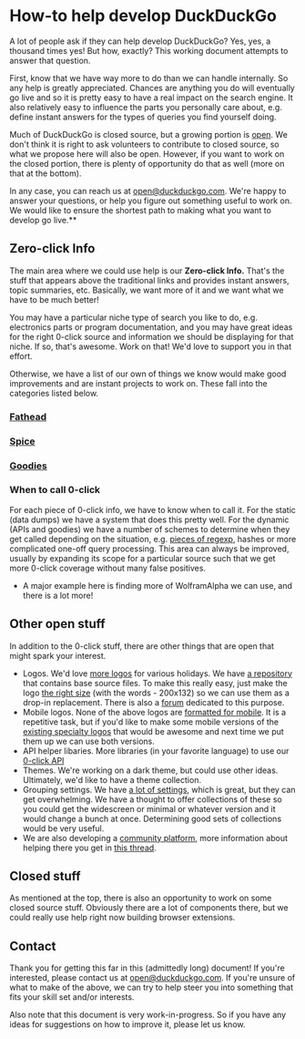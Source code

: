 # How-to help develop DuckDuckGo

A lot of people ask if they can help develop DuckDuckGo? Yes, yes, a thousand times yes! But how, exactly?  This working document attempts to answer that question.

First, know that we have way more to do than we can handle internally. So any help is greatly appreciated. Chances are anything you do will eventually go live and so it is pretty easy to have a real impact on the search engine. It also relatively easy to influence the parts you personally care about, e.g. define instant answers for the types of queries you find yourself doing.

Much of DuckDuckGo is closed source, but a growing portion is [open](http://github.com/duckduckgo). We don't think it is right to ask volunteers to contribute to closed source, so what we propose here will also be open. However, if you want to work on the closed portion, there is plenty of opportunity do that as well (more on that at the bottom).

In any case, you can reach us at open@duckduckgo.com. We're happy to answer your questions, or help you figure out something useful to work on. We would like to ensure the shortest path to making what you want to develop go live.**

## Zero-click Info

The main area where we could use help is our **Zero-click Info.** That's the stuff that appears above the traditional links and provides instant answers, topic summaries, etc. Basically, we want more of it and we want what we have to be much better!

You may have a particular niche type of search you like to do, e.g. electronics parts or program documentation, and you may have great ideas for the right 0-click source and information we should be displaying for that niche. If so, that's awesome. Work on that! We'd love to support you in that effort.

Otherwise, we have a list of our own of things we know would make good improvements and are instant projects to work on. These fall into the categories listed below.

### [Fathead](https://github.com/duckduckgo/duckduckgo/wiki/Fathead)

### [Spice](https://github.com/duckduckgo/duckduckgo/wiki/Spice)

### [Goodies](https://github.com/duckduckgo/duckduckgo/wiki/Goodies)

### When to call 0-click

For each piece of 0-click info, we have to know when to call it. For the static (data dumps) we have a system that does this pretty well. For the dynamic (APIs and goodies) we have a number of schemes to determine when they get called depending on the situation, e.g. [pieces of regexp](https://duckduckgo.com/walpha.html), hashes or more complicated one-off query processing. This area can always be improved, usually by expanding its scope for a particular source such that we get more 0-click coverage without many false positives.

 * A major example here is finding more of WolframAlpha we can use, and there is a lot more!

## Other open stuff

In addition to the 0-click stuff, there are other things that are open that might spark your interest.

 * Logos. We'd love [more logos](http://duckduckgo.com/logos.html) for various holidays. We have [a repository](https://github.com/duckduckgo/logos) that contains base source files. To make this really easy, just make the logo [the right size](http://duckduckgo.com/nduck.v104.png) (with the words - 200x132) so we can use them as a drop-in replacement. There is also a [forum](https://duck.co/#Forum/duckduckgo-graphics) dedicated to this purpose.
 * Mobile logos. None of the above logos are [formatted for mobile](http://duckduckgo.com/nduck.v105.mobile.png). It is a repetitive task, but if you'd like to make some mobile versions of the [existing specialty logos](http://duckduckgo.com/logos.html) that would be awesome and next time we put them up we can use both versions.
 * API helper libaries. More libraries (in your favorite language) to use our [0-click API](http://api.duckduckgo.com/)
 * Themes. We're working on a dark theme, but could use other ideas. Ultimately, we'd like to have a theme collection.
 * Grouping settings. We have [a lot of settings](http://duckduckgo.com/settings.html), which is great, but they can get overwhelming. We have a thought to offer collections of these so you could get the widescreen or minimal or whatever version and it would change a bunch at once. Determining good sets of collections would be very useful.
 * We are also developing a [community platform](http://github.com/duckduckgo/community-platform), more information about helping there you get in [this thread](https://duck.co/topic/duckduckgo-community-and-42).

## Closed stuff

As mentioned at the top, there is also an opportunity to work on some closed source stuff. Obviously there are a lot of components there, but we could really use help right now building browser extensions.

## Contact

Thank you for getting this far in this (admittedly long) document! If you're interested, please contact us at open@duckduckgo.com. If you're unsure of what to make of the above, we can try to help steer you into something that fits your skill set and/or interests.

Also note that this document is very work-in-progress. So if you have any ideas for suggestions on how to improve it, please let us know.